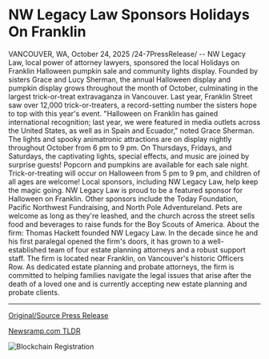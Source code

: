 # NW Legacy Law Sponsors Holidays On Franklin

VANCOUVER, WA, October 24, 2025 /24-7PressRelease/ -- NW Legacy Law, local power of attorney lawyers, sponsored the local Holidays on Franklin Halloween pumpkin sale and community lights display. Founded by sisters Grace and Lucy Sherman, the annual Halloween display and pumpkin display grows throughout the month of October, culminating in the largest trick-or-treat extravaganza in Vancouver. Last year, Franklin Street saw over 12,000 trick-or-treaters, a record-setting number the sisters hope to top with this year's event.  "Halloween on Franklin has gained international recognition; last year, we were featured in media outlets across the United States, as well as in Spain and Ecuador," noted Grace Sherman.  The lights and spooky animatronic attractions are on display nightly throughout October from 6 pm to 9 pm. On Thursdays, Fridays, and Saturdays, the captivating lights, special effects, and music are joined by surprise guests! Popcorn and pumpkins are available for each sale night. Trick-or-treating will occur on Halloween from 5 pm to 9 pm, and children of all ages are welcome!   Local sponsors, including NW Legacy Law, help keep the magic going. NW Legacy Law is proud to be a featured sponsor for Halloween on Franklin. Other sponsors include the Today Foundation, Pacific Northwest Fundraising, and North Pole Adventureland. Pets are welcome as long as they're leashed, and the church across the street sells food and beverages to raise funds for the Boy Scouts of America.  About the firm:  Thomas Hackett founded NW Legacy Law. In the decade since he and his first paralegal opened the firm's doors, it has grown to a well-established team of four estate planning attorneys and a robust support staff. The firm is located near Franklin, on Vancouver's historic Officers Row. As dedicated estate planning and probate attorneys, the firm is committed to helping families navigate the legal issues that arise after the death of a loved one and is currently accepting new estate planning and probate clients. 

---

[Original/Source Press Release](https://www.24-7pressrelease.com/press-release/527979/nw-legacy-law-sponsors-holidays-on-franklin)
                    

[Newsramp.com TLDR](https://newsramp.com/curated-news/nw-legacy-law-sponsors-record-breaking-halloween-festival/fe651f33382f23f43834a9b320f947d0) 

 

 



![Blockchain Registration](https://cdn.newsramp.app/24-7PressRelease/qrcode/2510/24/herbaJ00.webp)